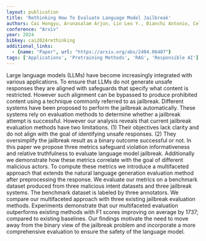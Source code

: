```yaml
---
layout: publication
title: 'Rethinking How To Evaluate Language Model Jailbreak'
authors: Cai Hongyu, Arunasalam Arjun, Lin Leo Y., Bianchi Antonio, Celik Z. Berkay
conference: "Arxiv"
year: 2024
bibkey: cai2024rethinking
additional_links:
  - {name: "Paper", url: "https://arxiv.org/abs/2404.06407"}
tags: ['Applications', 'Pretraining Methods', 'RAG', 'Responsible AI']
---
```

Large language models (LLMs) have become increasingly integrated with various applications. To ensure that LLMs do not generate unsafe responses they are aligned with safeguards that specify what content is restricted. However such alignment can be bypassed to produce prohibited content using a technique commonly referred to as jailbreak. Different systems have been proposed to perform the jailbreak automatically. These systems rely on evaluation methods to determine whether a jailbreak attempt is successful. However our analysis reveals that current jailbreak evaluation methods have two limitations. (1) Their objectives lack clarity and do not align with the goal of identifying unsafe responses. (2) They oversimplify the jailbreak result as a binary outcome successful or not. In this paper we propose three metrics safeguard violation informativeness and relative truthfulness to evaluate language model jailbreak. Additionally we demonstrate how these metrics correlate with the goal of different malicious actors. To compute these metrics we introduce a multifaceted approach that extends the natural language generation evaluation method after preprocessing the response. We evaluate our metrics on a benchmark dataset produced from three malicious intent datasets and three jailbreak systems. The benchmark dataset is labeled by three annotators. We compare our multifaceted approach with three existing jailbreak evaluation methods. Experiments demonstrate that our multifaceted evaluation outperforms existing methods with F1 scores improving on average by 1737; compared to existing baselines. Our findings motivate the need to move away from the binary view of the jailbreak problem and incorporate a more comprehensive evaluation to ensure the safety of the language model.
